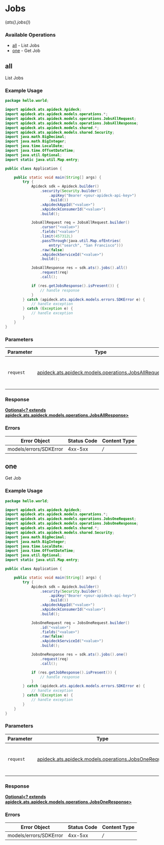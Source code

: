 # Jobs
(*ats().jobs()*)

### Available Operations

* [all](#all) - List Jobs
* [one](#one) - Get Job

## all

List Jobs

### Example Usage

```java
package hello.world;

import apideck.ats.apideck.Apideck;
import apideck.ats.apideck.models.operations.*;
import apideck.ats.apideck.models.operations.JobsAllRequest;
import apideck.ats.apideck.models.operations.JobsAllResponse;
import apideck.ats.apideck.models.shared.*;
import apideck.ats.apideck.models.shared.Security;
import java.math.BigDecimal;
import java.math.BigInteger;
import java.time.LocalDate;
import java.time.OffsetDateTime;
import java.util.Optional;
import static java.util.Map.entry;

public class Application {

    public static void main(String[] args) {
        try {
            Apideck sdk = Apideck.builder()
                .security(Security.builder()
                    .apiKey("Bearer <your-apideck-api-key>")
                    .build())
                .xApideckAppId("<value>")
                .xApideckConsumerId("<value>")
                .build();

            JobsAllRequest req = JobsAllRequest.builder()
                .cursor("<value>")
                .fields("<value>")
                .limit(457312L)
                .passThrough(java.util.Map.ofEntries(
                    entry("search", "San Francisco")))
                .raw(false)
                .xApideckServiceId("<value>")
                .build();

            JobsAllResponse res = sdk.ats().jobs().all()
                .request(req)
                .call();

            if (res.getJobsResponse().isPresent()) {
                // handle response
            }
        } catch (apideck.ats.apideck.models.errors.SDKError e) {
            // handle exception
        } catch (Exception e) {
            // handle exception
        }
    }
}
```

### Parameters

| Parameter                                                                                         | Type                                                                                              | Required                                                                                          | Description                                                                                       |
| ------------------------------------------------------------------------------------------------- | ------------------------------------------------------------------------------------------------- | ------------------------------------------------------------------------------------------------- | ------------------------------------------------------------------------------------------------- |
| `request`                                                                                         | [apideck.ats.apideck.models.operations.JobsAllRequest](../../models/operations/JobsAllRequest.md) | :heavy_check_mark:                                                                                | The request object to use for the request.                                                        |


### Response

**[Optional<? extends apideck.ats.apideck.models.operations.JobsAllResponse>](../../models/operations/JobsAllResponse.md)**
### Errors

| Error Object           | Status Code            | Content Type           |
| ---------------------- | ---------------------- | ---------------------- |
| models/errors/SDKError | 4xx-5xx                | */*                    |

## one

Get Job

### Example Usage

```java
package hello.world;

import apideck.ats.apideck.Apideck;
import apideck.ats.apideck.models.operations.*;
import apideck.ats.apideck.models.operations.JobsOneRequest;
import apideck.ats.apideck.models.operations.JobsOneResponse;
import apideck.ats.apideck.models.shared.*;
import apideck.ats.apideck.models.shared.Security;
import java.math.BigDecimal;
import java.math.BigInteger;
import java.time.LocalDate;
import java.time.OffsetDateTime;
import java.util.Optional;
import static java.util.Map.entry;

public class Application {

    public static void main(String[] args) {
        try {
            Apideck sdk = Apideck.builder()
                .security(Security.builder()
                    .apiKey("Bearer <your-apideck-api-key>")
                    .build())
                .xApideckAppId("<value>")
                .xApideckConsumerId("<value>")
                .build();

            JobsOneRequest req = JobsOneRequest.builder()
                .id("<value>")
                .fields("<value>")
                .raw(false)
                .xApideckServiceId("<value>")
                .build();

            JobsOneResponse res = sdk.ats().jobs().one()
                .request(req)
                .call();

            if (res.getJobResponse().isPresent()) {
                // handle response
            }
        } catch (apideck.ats.apideck.models.errors.SDKError e) {
            // handle exception
        } catch (Exception e) {
            // handle exception
        }
    }
}
```

### Parameters

| Parameter                                                                                         | Type                                                                                              | Required                                                                                          | Description                                                                                       |
| ------------------------------------------------------------------------------------------------- | ------------------------------------------------------------------------------------------------- | ------------------------------------------------------------------------------------------------- | ------------------------------------------------------------------------------------------------- |
| `request`                                                                                         | [apideck.ats.apideck.models.operations.JobsOneRequest](../../models/operations/JobsOneRequest.md) | :heavy_check_mark:                                                                                | The request object to use for the request.                                                        |


### Response

**[Optional<? extends apideck.ats.apideck.models.operations.JobsOneResponse>](../../models/operations/JobsOneResponse.md)**
### Errors

| Error Object           | Status Code            | Content Type           |
| ---------------------- | ---------------------- | ---------------------- |
| models/errors/SDKError | 4xx-5xx                | */*                    |
